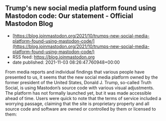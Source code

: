 ## Trump's new social media platform found using Mastodon code: Our statement - Official Mastodon Blog
 - [https://blog.joinmastodon.org/2021/10/trumps-new-social-media-platform-found-using-mastodon-code/](https://blog.joinmastodon.org/2021/10/trumps-new-social-media-platform-found-using-mastodon-code/)
 - RSS feed: https://blog.joinmastodon.org
 - date published: 2021-11-03 08:26:47.760948+00:00

From media reports and individual findings that various people have presented to us, it seems that the new social media platform owned by the former president of the United States, Donald J. Trump, so-called Truth Social, is using Mastodon’s source code with various visual adjustments. The platform has not formally launched yet, but it was made accessible ahead of time. Users were quick to note that the terms of service included a worrying passage, claiming that the site is proprietary property and all source code and software are owned or controlled by them or licensed to them:

